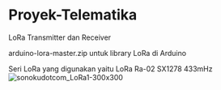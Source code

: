 # Proyek-Telematika
LoRa Transmitter dan Receiver

arduino-lora-master.zip untuk library LoRa di Arduino

Seri LoRa yang digunakan yaitu LoRa Ra-02 SX1278 433mHz
![sonokudotcom_LoRa1-300x300](https://user-images.githubusercontent.com/117895145/227731754-b0b09beb-c23c-4941-81c4-76348fa6e18f.jpg)
